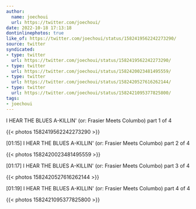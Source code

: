 ```yaml
---
author:
  name: joechoui
  url: https://twitter.com/joechoui/
date: 2022-10-18 17:13:18
dontinlinephotos: true
like_of: https://twitter.com/joechoui/status/1582419562242273290/
source: twitter
syndicated:
- type: twitter
  url: https://twitter.com/joechoui/status/1582419562242273290/
- type: twitter
  url: https://twitter.com/joechoui/status/1582420023481495559/
- type: twitter
  url: https://twitter.com/joechoui/status/1582420527616262144/
- type: twitter
  url: https://twitter.com/joechoui/status/1582421095377825800/
tags:
- joechoui
---
```


I HEAR THE BLUES A-KILLIN' (or: Frasier Meets Columbo) part 1 of 4 

{{< photos 1582419562242273290 >}}

<time id="1582420023481495559">[01:15]</time> I HEAR THE BLUES A-KILLIN' (or: Frasier Meets Columbo) part 2 of 4 

{{< photos 1582420023481495559 >}}

<time id="1582420527616262144">[01:17]</time> I HEAR THE BLUES A-KILLIN' (or: Frasier Meets Columbo) part 3 of 4 

{{< photos 1582420527616262144 >}}

<time id="1582421095377825800">[01:19]</time> I HEAR THE BLUES A-KILLIN' (or: Frasier Meets Columbo) part 4 of 4 

{{< photos 1582421095377825800 >}}